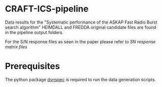 # CRAFT-ICS-pipeline
Data results for the "Systematic performance of the ASKAP Fast Radio Burst search algorithm"
HEIMDALL and FREDDA original candidate files are found in the pipeline output folders.

For the S/N response files as seen in the paper please refer to _SN response matrix files_

# Prerequisites
The python package [dynspec](https://github.com/hqiu-nju/simfred) is required to run the data generation scripts.

